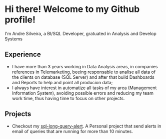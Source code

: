 # Hi there! Welcome to my Github profile! 

I'm Andre Silveira, a BI/SQL Developer, gratuated in Analysis and Develop Systems  

## Experience 
* I have more than 3 years working in Data Analysis areas, in companies references in Telemarketing, beeing responsable to analise all data of the clients on database (SQL Server) and after that build Dashboards and Reports to help and point all producion data;
* I always have interest in automatize all tasks of my area (Management Information System), avoiding possible errors and reducing my team work time, thus having time to focus on other projects.

## Projects 
* Checkout my [sql-long-query-alert](https://github.com/SilveiraAndre/sql-long-query-alert). A Personal project that send alerts in email of queries that are running for more than 10 minutes.
